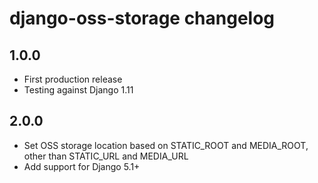 # django-oss-storage changelog

## 1.0.0

- First production release
- Testing against Django 1.11

## 2.0.0

- Set OSS storage location based on STATIC_ROOT and MEDIA_ROOT, other than STATIC_URL and MEDIA_URL
- Add support for Django 5.1+
